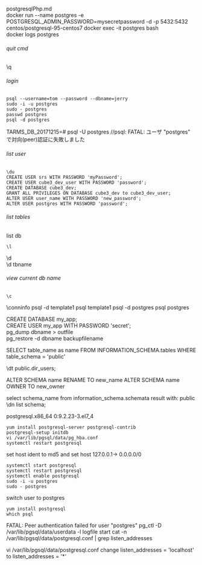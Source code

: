postgresqlPhp.md  
docker run --name postgres -e POSTGRESQL_ADMIN_PASSWORD=mysecretpassword -d -p 5432:5432 centos/postgresql-95-centos7
docker exec -it postgres bash  
docker logs postgres  
###### quit cmd
\q
###### login
```
psql --username=tom --password --dbname=jerry
sudo -i -u postgres
sudo - postgres
passwd postgres
psql -d postgres
```
TARMS_DB_20171215=#
psql -U postgres  //psql: FATAL:  ユーザ "postgres" で対向(peer)認証に失敗しました
###### list user
```
\du
CREATE USER srs WITH PASSWORD 'myPassword';
CREATE USER cube3_dev_user WITH PASSWORD 'password';
CREATE DATABASE cube3_dev;
GRANT ALL PRIVILEGES ON DATABASE cube3_dev to cube3_dev_user;
ALTER USER user_name WITH PASSWORD 'new_password';
ALTER USER postgres WITH PASSWORD 'password';

```

###### list tables
list db
```
\l
```
\d  
\d tbname  
###### view current db name
```
\c
```
\conninfo
psql -d template1
psql template1
psql -d postgres
psql postgres

CREATE DATABASE my_app;  
CREATE USER my_app WITH PASSWORD 'secret';  
pg_dump dbname > outfile  
pg_restore -d dbname backupfilename  

SELECT table_name as name FROM INFORMATION_SCHEMA.tables WHERE table_schema = 'public'

\dt public.dir_users;

ALTER SCHEMA name RENAME TO new_name
ALTER SCHEMA name OWNER TO new_owner

select schema_name from information_schema.schemata
result with: public
\dn list schema;

postgresql.x86_64 0:9.2.23-3.el7_4
```
yum install postgresql-server postgresql-contrib
postgresql-setup initdb
vi /var/lib/pgsql/data/pg_hba.conf
systemctl restart postgresql
```
set host ident to md5 and set host 127.0.0.1-> 0.0.0.0/0
```
systemctl start postgresql
systemctl restart postgresql
systemctl enable postgresql
sudo -i -u postgres
sudo - postgres
```
switch user to postgres

```
yum install postgresql
which psql
```
FATAL: Peer authentication failed for user "postgres"
    pg_ctl -D /var/lib/pgsql/data/userdata -l logfile start
cat -n /var/lib/pgsql/data/postgresql.conf | grep listen_addresses

vi /var/lib/pgsql/data/postgresql.conf
change
listen_addresses = 'localhost'
to 
listen_addresses = '*'
